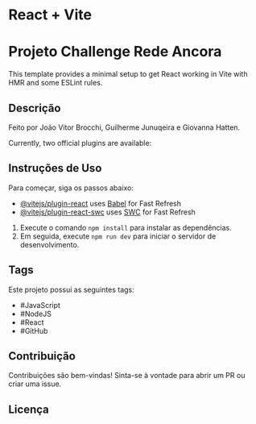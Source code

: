 # React + Vite
# Projeto Challenge Rede Ancora

This template provides a minimal setup to get React working in Vite with HMR and some ESLint rules.
## Descrição
Feito por João Vitor Brocchi, Guilherme Junuqeira e Giovanna Hatten.

Currently, two official plugins are available:
## Instruções de Uso
Para começar, siga os passos abaixo:

- [@vitejs/plugin-react](https://github.com/vitejs/vite-plugin-react/blob/main/packages/plugin-react/README.md) uses [Babel](https://babeljs.io/) for Fast Refresh
- [@vitejs/plugin-react-swc](https://github.com/vitejs/vite-plugin-react-swc) uses [SWC](https://swc.rs/) for Fast Refresh
1. Execute o comando `npm install` para instalar as dependências.
2. Em seguida, execute `npm run dev` para iniciar o servidor de desenvolvimento.

## Tags
Este projeto possui as seguintes tags:
- #JavaScript
- #NodeJS
- #React
- #GitHub

## Contribuição
Contribuições são bem-vindas! Sinta-se à vontade para abrir um PR ou criar uma issue.

## Licença